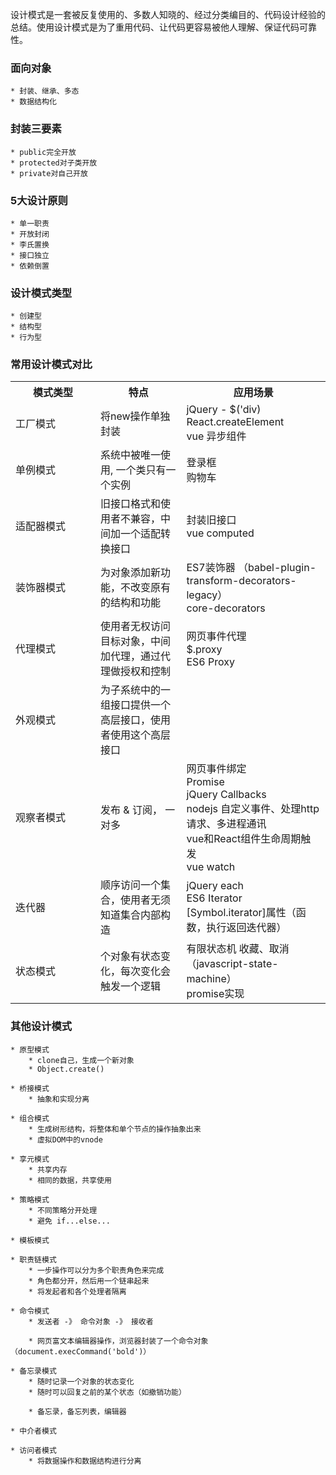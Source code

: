 设计模式是一套被反复使用的、多数人知晓的、经过分类编目的、代码设计经验的总结。使用设计模式是为了重用代码、让代码更容易被他人理解、保证代码可靠性。



### 面向对象
    * 封装、继承、多态
    * 数据结构化

### 封装三要素
    * public完全开放
    * protected对子类开放
    * private对自己开放

###  5大设计原则
    * 单一职责
    * 开放封闭
    * 李氏置换
    * 接口独立
    * 依赖倒置


###  设计模式类型
    * 创建型
    * 结构型
    * 行为型


### 常用设计模式对比
<table>
<tr>
 <th width="120">模式类型</th>
 <th>特点</th>
  <th>应用场景</th>
</tr>
<tr>
  <td>工厂模式</td>
  <td>将new操作单独封装</td>
  <td>jQuery - $('div)<br>
      React.createElement<br>
      vue 异步组件<br></td>
</tr>
<tr>
  <td>单例模式</td>
  <td> 系统中被唯一使用, 一个类只有一个实例</td>
  <td>登录框<br>
          购物车</td>
</tr>
<tr>
  <td>适配器模式</td>
  <td>旧接口格式和使用者不兼容，中间加一个适配转换接口  </td>
  <td>封装旧接口<br>
           vue computed</td>
</tr>
<tr>
  <td>装饰器模式</td>
  <td>   为对象添加新功能，不改变原有的结构和功能</td>
  <td>     ES7装饰器 （babel-plugin-transform-decorators-legacy）<br>
         core-decorators</td>
</tr>
<tr>
  <td>代理模式</td>
  <td> 使用者无权访问目标对象，中间加代理，通过代理做授权和控制 </td>
  <td> 网页事件代理<br>
                 $.proxy<br>
                 ES6 Proxy</td>
</tr>
<tr>
  <td>外观模式</td>
  <td>为子系统中的一组接口提供一个高层接口，使用者使用这个高层接口</td>
  <td></td>
</tr>
<tr>
  <td>观察者模式</td>
  <td>   发布 & 订阅， 一对多</td>
  <td>  网页事件绑定<br>
               Promise<br>
               jQuery Callbacks<br>
               nodejs 自定义事件、处理http请求、多进程通讯<br>
               vue和React组件生命周期触发<br>
               vue watch</td>
</tr>
<tr>
  <td>迭代器</td>
  <td>  顺序访问一个集合，使用者无须知道集合内部构造</td>
  <td> jQuery each<br>
              ES6 Iterator [Symbol.iterator]属性（函数，执行返回迭代器）</td>
</tr>
<tr>
  <td>状态模式</td>
  <td> 个对象有状态变化，每次变化会触发一个逻辑
  </td>
  <td>  有限状态机 收藏、取消（javascript-state-machine）<br>
         promise实现</td>
</tr>
</table>

   


  

### 其他设计模式

    * 原型模式
        * clone自己，生成一个新对象
        * Object.create()
    
    * 桥接模式
        * 抽象和实现分离
    
    * 组合模式
        * 生成树形结构，将整体和单个节点的操作抽象出来
        * 虚拟DOM中的vnode
    
    * 享元模式
        * 共享内存
        * 相同的数据，共享使用
    
    * 策略模式
        * 不同策略分开处理
        * 避免 if...else...
    
    * 模板模式

    * 职责链模式
        * 一步操作可以分为多个职责角色来完成
        * 角色都分开，然后用一个链串起来
        * 将发起者和各个处理者隔离

    * 命令模式
        * 发送者 -》 命令对象 -》 接收者
        
        * 网页富文本编辑器操作，浏览器封装了一个命令对象（document.execCommand('bold')）

    * 备忘录模式
        * 随时记录一个对象的状态变化
        * 随时可以回复之前的某个状态（如撤销功能）
        
        * 备忘录，备忘列表，编辑器

    * 中介者模式

    * 访问者模式
        * 将数据操作和数据结构进行分离
